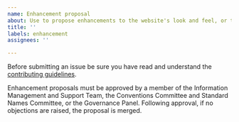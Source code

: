 ```yaml
---
name: Enhancement proposal
about: Use to propose enhancements to the website's look and feel, or to improve the presentation of its conents
title: ''
labels: enhancement
assignees: ''

---
```


Before submitting an issue be sure you have read and understand the [contributing guidelines](https://github.com/cf-convention/cf-convention.github.io/blob/master/CONTRIBUTING.md).

Enhancement proposals must be approved by a member of the Information Management and Support Team, the Conventions Committee and Standard Names Committee, or the Governance Panel.
Following approval, if no objections are raised, the proposal is merged.
